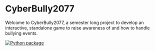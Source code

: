 # CyberBully2077

Welcome to CyberBully2077, a semester long project to develop an interactive, standalone game to raise awareness of and how to handle bullying events.



[![Python package](https://github.com/John-Poulos/CyberBully2077/actions/workflows/python-package.yml/badge.svg)](https://github.com/John-Poulos/CyberBully2077/actions/workflows/python-package.yml)
